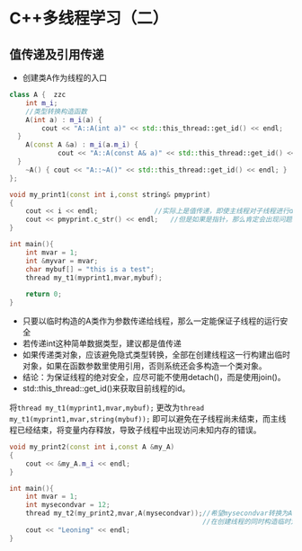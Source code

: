 # C++多线程学习（二）

## 值传递及引用传递

* 创建类A作为线程的入口

~~~cpp
class A {  zzc
  	int m_i;
  	//类型转换构造函数
  	A(int a) : m_i(a) {
    	cout << "A::A(int a)" << std::this_thread::get_id() << endl;
  }
  	A(const A &a) : m_i(a.m_i) {
    		cout << "A::A(const A& a)" << std::this_thread::get_id() << endl;
  }
  	~A() { cout << "A::~A()" << std::this_thread::get_id() << endl; }
};
~~~

~~~cpp
void my_print1(const int i,const string& pmyprint)
{
	cout << i << endl;				//实际上是值传递，即使主线程对子线程进行detach()，子线程依然安全。
	cout << pmyprint.c_str() << endl;	//但是如果是指针，那么肯定会出现问题。
}

int main(){
	int mvar = 1;
	int &myvar = mvar;
	char mybuf[] = "this is a test";
	thread my_t1(myprint1,mvar,mybuf);
	
	return 0;
}
~~~
* 只要以临时构造的A类作为参数传递给线程，那么一定能保证子线程的运行安全
* 若传递int这种简单数据类型，建议都是值传递
* 如果传递类对象，应该避免隐式类型转换，全部在创建线程这一行构建出临时对象，如果在函数参数里使用引用，否则系统还会多构造一个类对象。
* 结论：为保证线程的绝对安全，应尽可能不使用detach()，而是使用join()。
* std::this_thread::get_id()来获取目前线程的id。

将`thread my_t1(myprint1,mvar,mybuf);` 更改为`thread my_t1(myprint1,mvar,string(mybuf));`
即可以避免在子线程尚未结束，而主线程已经结束，将变量内存释放，导致子线程中出现访问未知内存的错误。

~~~cpp
void my_print2(const int i,const A &my_A)
{
	cout << &my_A.m_i << endl;
}

int main(){
	int mvar = 1;
	int mysecondvar = 12;
	thread my_t2(my_print2,mvar,A(mysecondvar));//希望mysecondvar转换为A类对象
												//在创建线程的同时构造临时对象的方法传参数是可行的
	cout << "Leoning" << endl;
}
~~~




